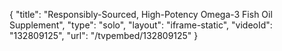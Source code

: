 {
    "title": "Responsibly-Sourced, High-Potency Omega-3 Fish Oil Supplement",
    "type": "solo",
    "layout": "iframe-static",
    "videoId": "132809125",
    "url": "\/tvpembed\/132809125"
}